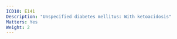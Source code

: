 ```yaml
---
ICD10: E141
Description: "Unspecified diabetes mellitus: With ketoacidosis"
Matters: Yes
Weight: 2
---
```


